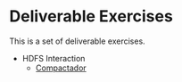 Deliverable Exercises
=====================

This is a set of deliverable exercises.

* HDFS Interaction
  * [Compactador](./compactador)

